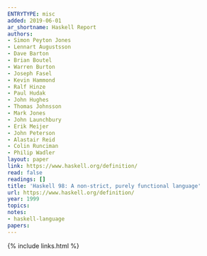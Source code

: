 ```yaml
---
ENTRYTYPE: misc
added: 2019-06-01
ar_shortname: Haskell Report
authors:
- Simon Peyton Jones
- Lennart Augustsson
- Dave Barton
- Brian Boutel
- Warren Burton
- Joseph Fasel
- Kevin Hammond
- Ralf Hinze
- Paul Hudak
- John Hughes
- Thomas Johnsson
- Mark Jones
- John Launchbury
- Erik Meijer
- John Peterson
- Alastair Reid
- Colin Runciman
- Philip Wadler
layout: paper
link: https://www.haskell.org/definition/
read: false
readings: []
title: 'Haskell 98: A non-strict, purely functional language'
url: https://www.haskell.org/definition/
year: 1999
topics:
notes:
- haskell-language
papers:
---
```


{% include links.html %}
